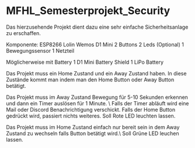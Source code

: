 # MFHL_Semesterprojekt_Security


Das hierzusehende Projekt dient dazu eine sehr einfache Sicherheitsanlage zu erschaffen. 

Komponente:
  ESP8266 Lolin Wemos D1 Mini 
  2 Buttons
  2 Leds (Optional) 
  1 Bewegungssensor
  1 Netzteil
  
  Möglicherweise mit Battery
    1 D1 Mini Battery Shield
    1 LiPo Battery
  
Das Projekt muss ein Home Zustand und ein Away Zustand haben. 
  In diese Zustände kommt man indem man den Home Button oder Away Button betätigt.

Das Projekt muss im Away Zustand Bewegung für 5-10 Sekunden erkennen und dann ein Timer auslösen für 1 Minute. \\
  Falls der Timer abläuft wird eine Mail oder Discord Benachrichtigung verschickt.
  Falls der Home Button gedrückt wird, passiert nichts weiteres.
  Soll Rote LED leuchten lassen.

Das Projekt muss im Home Zustand einfach nur bereit sein in dem Away Zustand zu wechseln falls Button betätigt wird.\\
  Soll Grüne LED leuchen lassen. 
  
